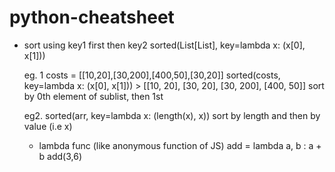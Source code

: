# python-cheatsheet
- sort using key1 first then key2
sorted(List[List], key=lambda x: (x[0], x[1]))

  eg. 1 costs = [[10,20],[30,200],[400,50],[30,20]]
  sorted(costs, key=lambda x: (x[0], x[1])) > [[10, 20], [30, 20], [30, 200], [400, 50]]
  sort by 0th element of sublist, then 1st
  
  eg2. 
  sorted(arr, key=lambda x: (length(x), x))
  sort by length and then by value (i.e x)
  
  - lambda func (like anonymous function of JS)
  add = lambda a, b : a + b
  add(3,6)
